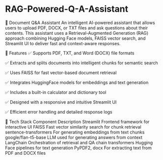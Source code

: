 # RAG-Powered-Q-A-Assistant



📄 Document Q&A Assistant
An intelligent AI-powered assistant that allows users to upload PDF, DOCX, or TXT files and ask questions about their contents. This assistant uses a Retrieval-Augmented Generation (RAG) approach combining Hugging Face models, FAISS vector search, and Streamlit UI to deliver fast and context-aware responses.

🚀 Features
✅ Supports PDF, TXT, and Word (DOCX) file formats

✅ Extracts and splits documents into intelligent chunks for semantic search

✅ Uses FAISS for fast vector-based document retrieval

✅ Integrates HuggingFace models for embeddings and text generation

✅ Includes a built-in calculator and dictionary tool

✅ Designed with a responsive and intuitive Streamlit UI

✅ Efficient error handling and detailed response logs

🧠 Tech Stack
Component	Description
Streamlit	Frontend framework for interactive UI
FAISS	Fast vector similarity search for chunk retrieval
sentence-transformers	For generating embeddings from text chunks
google/flan-t5-base	LLM used for generating answers from context
LangChain	Orchestration of retrieval and QA chain
transformers	Hugging Face pipelines for text generation
PyPDF2, docx	For extracting text from PDF and DOCX files
